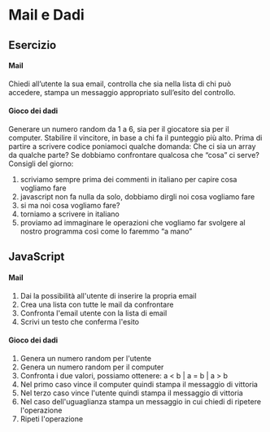 Mail e Dadi
===

## Esercizio

#### Mail     
Chiedi all’utente la sua email,
controlla che sia nella lista di chi può accedere,
stampa un messaggio appropriato sull’esito del controllo.  

#### Gioco dei dadi 
Generare un numero random da 1 a 6, sia per il giocatore sia per il computer.
Stabilire il vincitore, in base a chi fa il punteggio più alto.
Prima di partire a scrivere codice poniamoci qualche domanda:
Che ci sia un array da qualche parte?
Se dobbiamo confrontare qualcosa che “cosa” ci serve?
Consigli del giorno:
1. scriviamo sempre prima dei commenti in italiano per capire cosa vogliamo fare
2. javascript non fa nulla da solo, dobbiamo dirgli noi cosa vogliamo fare
3. si ma noi cosa vogliamo fare?
4. torniamo a scrivere in italiano
5. proviamo ad immaginare le operazioni che vogliamo far svolgere al nostro programma così come lo faremmo “a mano”


## JavaScript

#### Mail
1. Dai la possibilità all'utente di inserire la propria email
2. Crea una lista con tutte le mail da confrontare 
3. Confronta l'email utente con la lista di email 
4. Scrivi un testo che conferma l'esito


#### Gioco dei dadi 
1. Genera un numero random per l'utente 
2. Genera un numero random per il computer
3. Confronta i due valori, possiamo ottenere:  a < b  |  a = b  |  a > b
4. Nel primo caso vince il computer quindi stampa il messaggio di vittoria
5. Nel terzo caso vince l'utente quindi stampa il messaggio di vittoria
6. Nel caso dell'uguaglianza stampa un messaggio in cui chiedi di ripetere l'operazione 
7. Ripeti l'operazione
